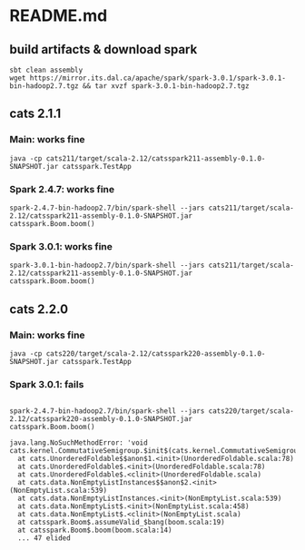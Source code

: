 # README.md

## build artifacts & download spark
```
sbt clean assembly
wget https://mirror.its.dal.ca/apache/spark/spark-3.0.1/spark-3.0.1-bin-hadoop2.7.tgz && tar xvzf spark-3.0.1-bin-hadoop2.7.tgz
```


## cats 2.1.1

### Main: works fine

```
java -cp cats211/target/scala-2.12/catsspark211-assembly-0.1.0-SNAPSHOT.jar catsspark.TestApp
```

### Spark 2.4.7: works fine
```
spark-2.4.7-bin-hadoop2.7/bin/spark-shell --jars cats211/target/scala-2.12/catsspark211-assembly-0.1.0-SNAPSHOT.jar
catsspark.Boom.boom()
```


### Spark 3.0.1: works fine

```
spark-3.0.1-bin-hadoop2.7/bin/spark-shell --jars cats211/target/scala-2.12/catsspark211-assembly-0.1.0-SNAPSHOT.jar
catsspark.Boom.boom()
```

## cats 2.2.0

### Main: works fine

```
java -cp cats220/target/scala-2.12/catsspark220-assembly-0.1.0-SNAPSHOT.jar catsspark.TestApp
```

### Spark 3.0.1: fails

```

spark-2.4.7-bin-hadoop2.7/bin/spark-shell --jars cats220/target/scala-2.12/catsspark220-assembly-0.1.0-SNAPSHOT.jar
catsspark.Boom.boom()
```

```
java.lang.NoSuchMethodError: 'void cats.kernel.CommutativeSemigroup.$init$(cats.kernel.CommutativeSemigroup)'
  at cats.UnorderedFoldable$$anon$1.<init>(UnorderedFoldable.scala:78)
  at cats.UnorderedFoldable$.<init>(UnorderedFoldable.scala:78)
  at cats.UnorderedFoldable$.<clinit>(UnorderedFoldable.scala)
  at cats.data.NonEmptyListInstances$$anon$2.<init>(NonEmptyList.scala:539)
  at cats.data.NonEmptyListInstances.<init>(NonEmptyList.scala:539)
  at cats.data.NonEmptyList$.<init>(NonEmptyList.scala:458)
  at cats.data.NonEmptyList$.<clinit>(NonEmptyList.scala)
  at catsspark.Boom$.assumeValid_$bang(boom.scala:19)
  at catsspark.Boom$.boom(boom.scala:14)
  ... 47 elided
  ```




  